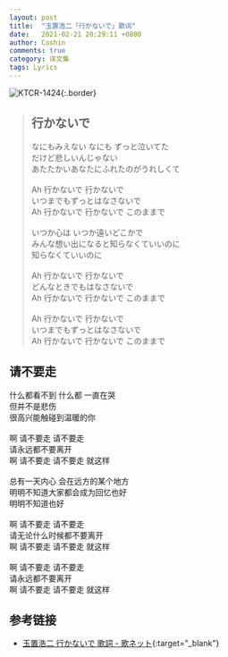 ```yaml
---
layout: post
title:  "玉置浩二「行かないで」歌词"
date:   2021-02-21 20:29:11 +0800
author: Coshin
comments: true
category: 译文集
tags: Lyrics
---
```

![KTCR-1424](https://is3-ssl.mzstatic.com/image/thumb/Music118/v4/20/31/db/2031db0a-f942-0e40-58ee-7d0b66beaa5b/source/600x600bb.jpg){:.border}

<blockquote class="original">
  <h2>行かないで</h2>
  <p>
    なにもみえない なにも ずっと泣いてた<br>
    だけど悲しいんじゃない<br>
    あたたかいあなたにふれたのがうれしくて<br>
    <br>
    Ah 行かないで 行かないで<br>
    いつまでもずっとはなさないで<br>
    Ah 行かないで 行かないで このままで<br>
    <br>
    いつか心は いつか遠いどこかで<br>
    みんな想い出になると知らなくていいのに<br>
    知らなくていいのに<br>
    <br>
    Ah 行かないで 行かないで<br>
    どんなときでもはなさないで<br>
    Ah 行かないで 行かないで このままで<br>
    <br>
    Ah 行かないで 行かないで<br>
    いつまでもずっとはなさないで<br>
    Ah 行かないで 行かないで このままで
  </p>
</blockquote>

<div class="translation">
  <h2>请不要走</h2>
  <p>
    什么都看不到 什么都 一直在哭<br>
    但并不是悲伤<br>
    很高兴能触碰到温暖的你<br>
    <br>
    啊 请不要走 请不要走<br>
    请永远都不要离开<br>
    啊 请不要走 请不要走 就这样<br>
    <br>
    总有一天内心 会在远方的某个地方<br>
    明明不知道大家都会成为回忆也好<br>
    明明不知道也好<br>
    <br>
    啊 请不要走 请不要走<br>
    请无论什么时候都不要离开<br>
    啊 请不要走 请不要走 就这样<br>
    <br>
    啊 请不要走 请不要走<br>
    请永远都不要离开<br>
    啊 请不要走 请不要走 就这样
  </p>
</div>

## 参考链接

* [玉置浩二 行かないで 歌詞 - 歌ネット](https://www.uta-net.com/song/60756/){:target="_blank"}
